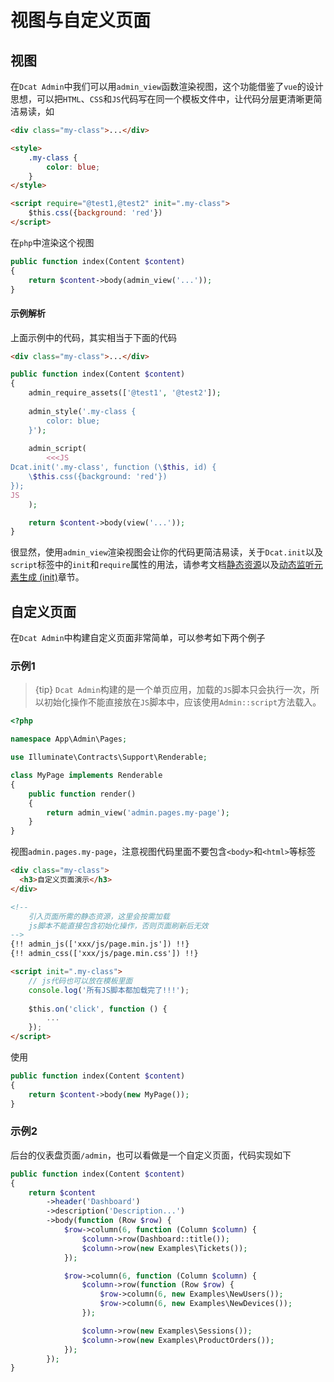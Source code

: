 # 视图与自定义页面

## 视图


在`Dcat Admin`中我们可以用`admin_view`函数渲染视图，这个功能借鉴了`vue`的设计思想，可以把`HTML`、`CSS`和`JS`代码写在同一个模板文件中，让代码分层更清晰更简洁易读，如

```html
<div class="my-class">...</div>

<style>
	.my-class {
		color: blue;
	}
</style>

<script require="@test1,@test2" init=".my-class">
	$this.css({background: 'red'})
</script>
```

在`php`中渲染这个视图
```php
public function index(Content $content)
{
	return $content->body(admin_view('...'));
}
```

#### 示例解析 

上面示例中的代码，其实相当于下面的代码

```html
<div class="my-class">...</div>
```

```php
public function index(Content $content)
{
	admin_require_assets(['@test1', '@test2']);
	
	admin_style('.my-class {
		color: blue;
	}');
	
	admin_script(
		<<<JS
Dcat.init('.my-class', function (\$this, id) {
	\$this.css({background: 'red'})
});
JS
	);

	return $content->body(view('...'));
}
```

很显然，使用`admin_view`渲染视图会让你的代码更简洁易读，关于`Dcat.init`以及`script`标签中的`init`和`require`属性的用法，请参考文档[静态资源](assets.md)以及[动态监听元素生成 (init)](js.md#init)章节。

## 自定义页面

在`Dcat Admin`中构建自定义页面非常简单，可以参考如下两个例子


### 示例1

> {tip} `Dcat Admin`构建的是一个单页应用，加载的`JS`脚本只会执行一次，所以初始化操作不能直接放在`JS`脚本中，应该使用`Admin::script`方法载入。

```php
<?php

namespace App\Admin\Pages;

use Illuminate\Contracts\Support\Renderable;

class MyPage implements Renderable
{
	public function render()
	{
		return admin_view('admin.pages.my-page');
	}
}
```

视图`admin.pages.my-page`，注意视图代码里面不要包含`<body>`和`<html>`等标签
```html
<div class="my-class">
  <h3>自定义页面演示</h3>
</div>

<!-- 
 	引入页面所需的静态资源，这里会按需加载
	js脚本不能直接包含初始化操作，否则页面刷新后无效 
-->
{!! admin_js(['xxx/js/page.min.js']) !!}
{!! admin_css(['xxx/js/page.min.css']) !!}

<script init=".my-class">
    // js代码也可以放在模板里面
    console.log('所有JS脚本都加载完了!!!');
    
    $this.on('click', function () {
        ...
    });
</script>
```

使用

```php
public function index(Content $content)
{
    return $content->body(new MyPage());
}
```


### 示例2

后台的仪表盘页面`/admin`，也可以看做是一个自定义页面，代码实现如下
```php
public function index(Content $content)
{
    return $content
        ->header('Dashboard')
        ->description('Description...')
        ->body(function (Row $row) {
            $row->column(6, function (Column $column) {
                $column->row(Dashboard::title());
                $column->row(new Examples\Tickets());
            });

            $row->column(6, function (Column $column) {
                $column->row(function (Row $row) {
                    $row->column(6, new Examples\NewUsers());
                    $row->column(6, new Examples\NewDevices());
                });

                $column->row(new Examples\Sessions());
                $column->row(new Examples\ProductOrders());
            });
        });
}
```

